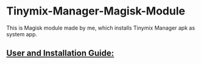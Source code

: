 # Tinymix-Manager-Magisk-Module
This is Magisk module made by me, which installs Tinymix Manager apk as system app.
## [User and Installation Guide:](https://github.com/Dinodva/Ainur-Narsil-GUI-Tinymix-Manager-User-Guide) 
